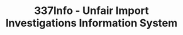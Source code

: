 ---
layout: default
bigquery: https://console.cloud.google.com/bigquery?p=patents-public-data&d=usitc_investigations&page=dataset&project=sheets-management-319211
citation: US International Trade Commission 337Info Unfair Import Investigations Information
  System
contributors: US International Trade Comission
cost: None
description: US International Trade Commission 337Info Unfair Import Investigations
  Information System contains data on investigations done under Section 337. Section
  337 declares the infringement of certain statutory intellectual property rights
  and other forms of unfair competition in import trade to be unlawful practices.
  Most Section 337 investigations involve allegations of patent or registered trademark
  infringement.
documentation: FAQ and tutorial available on the site
last_edit: 04/10/2022, 18:30:59
location: https://pubapps2.usitc.gov/337external/
maintained_by: US International Trade Comission
schema_fields:
- patentNumbers
- targetDate
- finalDetViolation
- actualStartDateEvidHear
- currentStatus
- finalIdOnViolationIssue
- publication_number
- currentActiveALJ
- finalDetNoViolation
- gcAttorney
- internalRemand
- markmanHearing
- teoIdIssueDate
- teoProceedingInvolved
- startDateMarkmanHearing
- docketNo
- title
- complainant
- ouiiAttorney
- teoReliefGranted
- dateOfPublicationFrNotice
- invUnfairAct
- teoIdDueDate
- actualEndDateEvidHear
- endDateMarkmanHearing
- trademarkNumbers
- id
- dateComplaintFiled
- investigationNo
- respondent
- cafcAppeals
- finalIdOnViolationDue
- ouiiParticipation
- investigationType
- htsNumbers
- aljAssigned
- lastUpdated
- scheduledEndDateEvidHear
- investigationTermDate
- copyrightNumbers
- issueDateOtherNonFinal
- patentNumber
- dateCreated
- scheduledStartDateEvidHear
shortname: unfair_import_investigations
tags:
- import
- legal
- trade
timeframe: 2008-2021 (prior to 2008 downloadable as a JSON file)
title: 337Info - Unfair Import Investigations Information System
uuid: 2721f5ec-e599-4890-9265-9706719fc71e
---